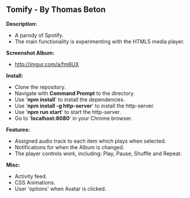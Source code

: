 Tomify - By Thomas Beton
-------------

**Description:**
- A parody of Spotify.
- The main functionality is experimenting with the HTML5 media player.

**Screenshot Album:**

- http://imgur.com/a/fm6UX

**Install:**

- Clone the repository.
- Navigate with **Command Prompt** to the directory.
- Use '**npm install**' to install the dependencies.
- Use '**npm install -g http-server**' to install the http-server.
- Use '**npm run start**' to start the http-server.
- Go to '**localhost:8080**' in your Chrome browser.

**Features:**

- Assigned audio track to each item which plays when selected.
- Notifications for when the Album is changed.
- The player controls work, including: Play, Pause, Shuffle and Repeat.

**Misc:**

- Activity feed.
- CSS Animations.
- User 'options' when Avatar is clicked.
